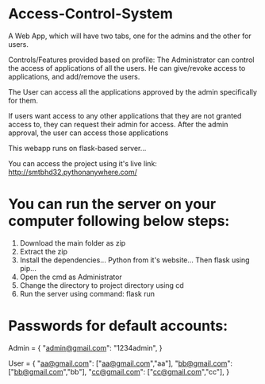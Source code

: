# Access-Control-System
A Web App, which will have two tabs, one for the admins and the other
for users.

Controls/Features provided based on profile:
  The Administrator can control the access of applications of all the users. He can
give/revoke access to applications, and add/remove the users.

The User can access all the applications approved by the admin specifically for them.

If users want access to any other applications that they are not granted access to, they can
request their admin for access. After the admin approval, the user can access those
applications

This webapp runs on flask-based server...

You can access the project using it's live link: http://smtbhd32.pythonanywhere.com/

# You can run the server on your computer following below steps:
1. Download the main folder as zip
2. Extract the zip
3. Install the dependencies... Python from it's website... Then flask using pip...
4. Open the cmd as Administrator
5. Change the directory to project directory using cd
6. Run the server using command: flask run

# Passwords for default accounts:
Admin = {
    "admin@gmail.com": "1234admin",
    }

User = {
    "aa@gmail.com": ["aa@gmail.com","aa"],
    "bb@gmail.com": ["bb@gmail.com","bb"],
    "cc@gmail.com": ["cc@gmail.com","cc"],
    }
